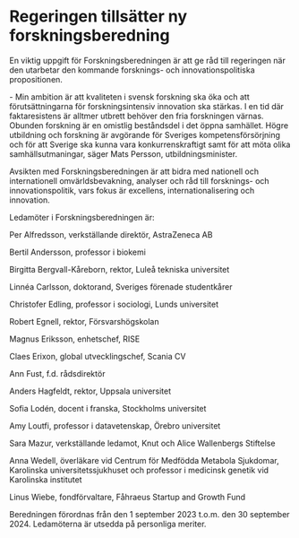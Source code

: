# Regeringen tillsätter ny forskningsberedning

En viktig uppgift för Forskningsberedningen är att ge råd till regeringen när den utarbetar den kommande forsknings\- och innovationspolitiska propositionen.

\- Min ambition är att kvaliteten i svensk forskning ska öka och att förutsättningarna för forskningsintensiv innovation ska stärkas. I en tid där faktaresistens är alltmer utbrett behöver den fria forskningen värnas. Obunden forskning är en omistlig beståndsdel i det öppna samhället. Högre utbildning och forskning är avgörande för Sveriges kompetensförsörjning och för att Sverige ska kunna vara konkurrenskraftigt samt för att möta olika samhällsutmaningar, säger Mats Persson, utbildningsminister.

​​​​​​​Avsikten med Forskningsberedningen är att bidra med nationell och internationell omvärldsbevakning, analyser och råd till forsknings\- och innovationspolitik, vars fokus är excellens, internationalisering och innovation.

Ledamöter i Forskningsberedningen är:

Per Alfredsson, verkställande direktör, AstraZeneca AB

Bertil Andersson, professor i biokemi

Birgitta Bergvall\-Kåreborn, rektor, Luleå tekniska universitet

Linnéa Carlsson, doktorand, Sveriges förenade studentkårer

Christofer Edling, professor i sociologi, Lunds universitet

Robert Egnell, rektor, Försvarshögskolan

Magnus Eriksson, enhetschef, RISE

Claes Erixon, global utvecklingschef, Scania CV

Ann Fust, f.d. rådsdirektör

Anders Hagfeldt, rektor, Uppsala universitet

Sofia Lodén, docent i franska, Stockholms universitet

Amy Loutfi, professor i datavetenskap, Örebro universitet

Sara Mazur, verkställande ledamot, Knut och Alice Wallenbergs Stiftelse

Anna Wedell, överläkare vid Centrum för Medfödda Metabola Sjukdomar, Karolinska universitetssjukhuset och professor i medicinsk genetik vid Karolinska institutet

Linus Wiebe, fondförvaltare, Fåhraeus Startup and Growth Fund

Beredningen förordnas från den 1 september 2023 t.o.m. den 30 september 2024\. Ledamöterna är utsedda på personliga meriter.
